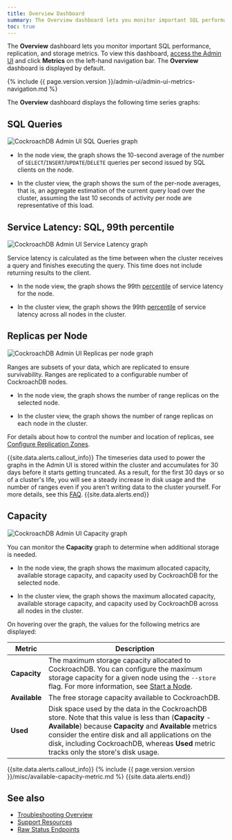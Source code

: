 ```yaml
---
title: Overview Dashboard
summary: The Overview dashboard lets you monitor important SQL performance, replication, and storage metrics.
toc: true
---
```


The **Overview** dashboard lets you monitor important SQL performance, replication, and storage metrics. To view this dashboard, [access the Admin UI](admin-ui-access-and-navigate.html#access-the-admin-ui) and click **Metrics** on the left-hand navigation bar. The **Overview** dashboard is displayed by default.

{% include {{ page.version.version }}/admin-ui/admin-ui-metrics-navigation.md %}

The **Overview** dashboard displays the following time series graphs:

## SQL Queries

<img src="{{ 'images/v20.1/admin_ui_sql_queries.png' | relative_url }}" alt="CockroachDB Admin UI SQL Queries graph" style="border:1px solid #eee;max-width:100%" />

- In the node view, the graph shows the 10-second average of the number of `SELECT`/`INSERT`/`UPDATE`/`DELETE` queries per second issued by SQL clients on the node.

- In the cluster view, the graph shows the sum of the per-node averages, that is, an aggregate estimation of the current query load over the cluster, assuming the last 10 seconds of activity per node are representative of this load.

## Service Latency: SQL, 99th percentile

<img src="{{ 'images/v20.1/admin_ui_service_latency_99_percentile.png' | relative_url }}" alt="CockroachDB Admin UI Service Latency graph" style="border:1px solid #eee;max-width:100%" />

Service latency is calculated as the time between when the cluster receives a query and finishes executing the query. This time does not include returning results to the client.

- In the node view, the graph shows the 99th [percentile](https://en.wikipedia.org/wiki/Percentile#The_normal_distribution_and_percentiles) of service latency for the node.

- In the cluster view, the graph shows the 99th [percentile](https://en.wikipedia.org/wiki/Percentile#The_normal_distribution_and_percentiles) of service latency across all nodes in the cluster.

## Replicas per Node

<img src="{{ 'images/v20.1/admin_ui_replicas_per_node.png' | relative_url }}" alt="CockroachDB Admin UI Replicas per node graph" style="border:1px solid #eee;max-width:100%" />

Ranges are subsets of your data, which are replicated to ensure survivability. Ranges are replicated to a configurable number of CockroachDB nodes.

- In the node view, the graph shows the number of range replicas on the selected node.

- In the cluster view, the graph shows the number of range replicas on each node in the cluster.

For details about how to control the number and location of replicas, see [Configure Replication Zones](configure-replication-zones.html).

{{site.data.alerts.callout_info}}
The timeseries data used to power the graphs in the Admin UI is stored within the cluster and accumulates for 30 days before it starts getting truncated. As a result, for the first 30 days or so of a cluster's life, you will see a steady increase in disk usage and the number of ranges even if you aren't writing data to the cluster yourself. For more details, see this [FAQ](operational-faqs.html#why-is-disk-usage-increasing-despite-lack-of-writes).
{{site.data.alerts.end}}

## Capacity

<img src="{{ 'images/v20.1/admin_ui_capacity.png' | relative_url }}" alt="CockroachDB Admin UI Capacity graph" style="border:1px solid #eee;max-width:100%" />

You can monitor the **Capacity** graph to determine when additional storage is needed.

- In the node view, the graph shows the maximum allocated capacity, available storage capacity, and capacity used by CockroachDB for the selected node.

- In the cluster view, the graph shows the maximum allocated capacity, available storage capacity, and capacity used by CockroachDB across all nodes in the cluster.

On hovering over the graph, the values for the following metrics are displayed:

Metric | Description
--------|----
**Capacity** | The maximum storage capacity allocated to CockroachDB. You can configure the maximum storage capacity for a given node using the `--store` flag. For more information, see [Start a Node](cockroach-start.html#store).
**Available** | The free storage capacity available to CockroachDB.
**Used** | Disk space used by the data in the CockroachDB store. Note that this value is less than (**Capacity** - **Available**) because **Capacity** and **Available** metrics consider the entire disk and all applications on the disk, including CockroachDB, whereas **Used** metric tracks only the store's disk usage.

{{site.data.alerts.callout_info}}
{% include {{ page.version.version }}/misc/available-capacity-metric.md %}
{{site.data.alerts.end}}

## See also

- [Troubleshooting Overview](troubleshooting-overview.html)
- [Support Resources](support-resources.html)
- [Raw Status Endpoints](monitoring-and-alerting.html#raw-status-endpoints)
